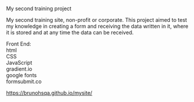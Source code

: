 

My second training project

My second training site, non-profit or corporate. This project aimed to test my knowledge in creating a form and receiving the data written in it, where it is stored and at any time the data can be received.

Front End: <br>
html
<br>
CSS
<br>
JavaScript
<br>
gradient.io
<br>
google fonts
<br>
formsubmit.co

https://brunohsqa.github.io/mysite/
